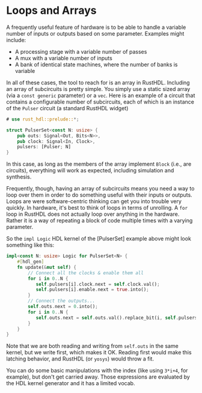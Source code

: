 # Loops and Arrays

A frequently useful feature of hardware is to be able to handle a variable number of
inputs or outputs based on some parameter.  Examples might include:
 - A processing stage with a variable number of passes
 - A mux with a variable number of inputs
 - A bank of identical state machines, where the number of banks is variable

In all of these cases, the tool to reach for is an array in RustHDL.  Including an array
of subcircuits is pretty simple.  You simply use a static sized array (via a `const generic`
parameter) or a `vec`.  Here is an example of a circuit that contains a configurable number
of subcircuits, each of which is an instance of the `Pulser` circuit (a standard RustHDL
widget)
```rust
# use rust_hdl::prelude::*;

struct PulserSet<const N: usize> {
    pub outs: Signal<Out, Bits<N>>,
    pub clock: Signal<In, Clock>,
    pulsers: [Pulser; N]
}
```

In this case, as long as the members of the array implement `Block` (i.e., are circuits),
everything will work as expected, including simulation and synthesis.  

Frequently, though, having an array of subcircuits means you need a way to loop over them
in order to do something useful with their inputs or outputs.  Loops are were software-centric
thinking can get you into trouble very quickly.  In hardware, it's best to think of loops
in terms of unrolling.  A `for` loop in RustHDL does not actually loop over anything in
the hardware.  Rather it is a way of repeating a block of code multiple times with a varying
parameter.

So the `impl Logic` HDL kernel of the [PulserSet] example above might look something like this:
```rust
impl<const N: usize> Logic for PulserSet<N> {
    #[hdl_gen]
    fn update(&mut self) {
        // Connect all the clocks & enable them all
        for i in 0..N {
           self.pulsers[i].clock.next = self.clock.val();
           self.pulsers[i].enable.next = true.into();
        }
        // Connect the outputs...
        self.outs.next = 0.into();
        for i in 0..N {
           self.outs.next = self.outs.val().replace_bit(i, self.pulsers[i].pulse.val());
        }
    }
}
```

Note that we are both reading and writing from `self.outs` in the same kernel, but we write
first, which makes it OK.  Reading first would make this latching behavior, and RustHDL (or
`yosys`) would throw a fit.

You can do some basic manipulations with the index (like using `3*i+4`, for example), but
don't get carried away.  Those expressions are evaluated by the HDL kernel generator and
it has a limited vocab.
